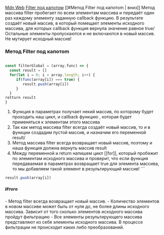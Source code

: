 [Mdn Web](https://developer.mozilla.org/ru/docs/Web/JavaScript/Reference/Global_Objects/Array/filter)
[Filter под капотом](https://youtu.be/kY6g2ofO_Qg?list=PLbLBXDhswD1ebx1pf31nXbW3VauIzAm3v&t=2822)     [[#Метод Filter под капотоm | вниз]]
Метод массива filter пробегает по всем элементам массива и передаёт один раз каждому элементу заданную callback функцию. В результате создаёт новый массив, в который помещает элементы исходного массива, для которых callback функция вернула значение равное true/ Остальные элементы пропускаются и не включаются в новый массив.
Не мутирует исходный массив!

### Метод Filter под капотоm
``` javascript

const filterGlobal = (array,func) => {
  const result = []
  for(let i = 0; i < array.length; i++) {
     if(func(array[i]) === true) {
        result.push(array[i])
     }
  }
retturn result
}
```

1. Функция в параметрах получает некий массив, по которому будет проходить наш цикл, и callback функцию , которая будет применяться к элементам этого массива
2. Так как метод массива filter всегда создаёт новый массив, то и в функции создадим пустой массив, и назначим его переменной result/
3. Метод массива filter всегда возвращает новый массив, поэтому и наша функция должна вернуть массив result
4. Между переменной и return напишем цикл [[for]], который пробежит по элементам исходного массива и проверит, что если функция передаваемая в параметрах  возвращает true для элемента массива, то мы добавляем такой элемент в результирующий массив! ```
```javascript
result.push(array[i])
```
<h5>Итого</h5>
- Метод filter всегда возвращает новый массив.
- Количество элементов в новом массиве может быть от нуля до, не более длины исходного массива. Зависит от того сколько элементов исходного массива пройдут фильтрацию
- Все элементы результирующего массива представляют из себя элементы исходного массива. В процессе фильтрации не происходит каких либо преобразований.
